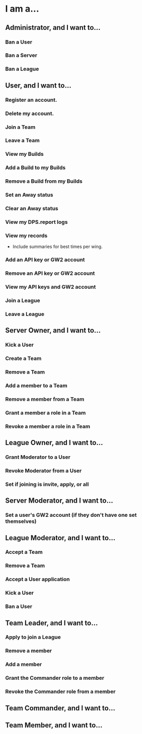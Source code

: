 # I am a...
## Administrator, and I want to...
### Ban a User
### Ban a Server
### Ban a League
## User, and I want to...
### Register an account.
### Delete my account.
### Join a Team
### Leave a Team
### View my Builds
### Add a Build to my Builds
### Remove a Build from my Builds
### Set an Away status
### Clear an Away status
### View my DPS.report logs
### View my records
- Include summaries for best times per wing.
### Add an API key or GW2 account
### Remove an API key or GW2 account
### View my API keys and GW2 account
### Join a League
### Leave a League
## Server Owner, and I want to...
### Kick a User
### Create a Team
### Remove a Team
### Add a member to a Team
### Remove a member from a Team
### Grant a member a role in a Team
### Revoke a member a role in a Team
## League Owner, and I want to...
### Grant Moderator to a User
### Revoke Moderator from a User
### Set if joining is invite, apply, or all
## Server Moderator, and I want to...
### Set a user's GW2 account (if they don't have one set themselves)
## League Moderator, and I want to...
### Accept a Team
### Remove a Team
### Accept a User application
### Kick a User
### Ban a User
## Team Leader, and I want to...
### Apply to join a League
### Remove a member
### Add a member
### Grant the Commander role to a member
### Revoke the Commander role from a member
## Team Commander, and I want to...
## Team Member, and I want to...
